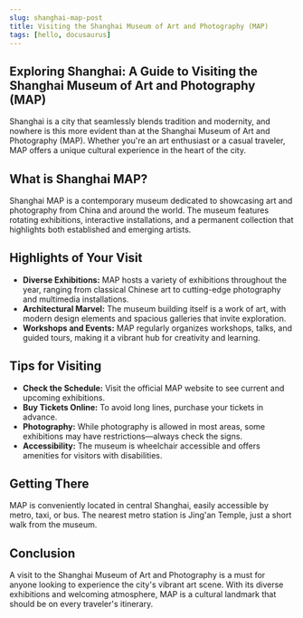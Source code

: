 ```yaml
---
slug: shanghai-map-post
title: Visiting the Shanghai Museum of Art and Photography (MAP)
tags: [hello, docusaurus]
---
```


## Exploring Shanghai: A Guide to Visiting the Shanghai Museum of Art and Photography (MAP)

Shanghai is a city that seamlessly blends tradition and modernity, and nowhere is this more evident than at the Shanghai Museum of Art and Photography (MAP). Whether you're an art enthusiast or a casual traveler, MAP offers a unique cultural experience in the heart of the city.

<!-- truncate -->

## What is Shanghai MAP?

Shanghai MAP is a contemporary museum dedicated to showcasing art and photography from China and around the world. The museum features rotating exhibitions, interactive installations, and a permanent collection that highlights both established and emerging artists.

## Highlights of Your Visit

- **Diverse Exhibitions:** MAP hosts a variety of exhibitions throughout the year, ranging from classical Chinese art to cutting-edge photography and multimedia installations.
- **Architectural Marvel:** The museum building itself is a work of art, with modern design elements and spacious galleries that invite exploration.
- **Workshops and Events:** MAP regularly organizes workshops, talks, and guided tours, making it a vibrant hub for creativity and learning.

## Tips for Visiting

- **Check the Schedule:** Visit the official MAP website to see current and upcoming exhibitions.
- **Buy Tickets Online:** To avoid long lines, purchase your tickets in advance.
- **Photography:** While photography is allowed in most areas, some exhibitions may have restrictions—always check the signs.
- **Accessibility:** The museum is wheelchair accessible and offers amenities for visitors with disabilities.

## Getting There

MAP is conveniently located in central Shanghai, easily accessible by metro, taxi, or bus. The nearest metro station is Jing'an Temple, just a short walk from the museum.

## Conclusion

A visit to the Shanghai Museum of Art and Photography is a must for anyone looking to experience the city's vibrant art scene. With its diverse exhibitions and welcoming atmosphere, MAP is a cultural landmark that should be on every traveler's itinerary.
